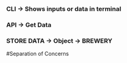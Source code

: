 ### CLI -> Shows inputs or data in terminal
### API -> Get Data
### STORE DATA -> Object -> BREWERY


 #Separation of Concerns
  
